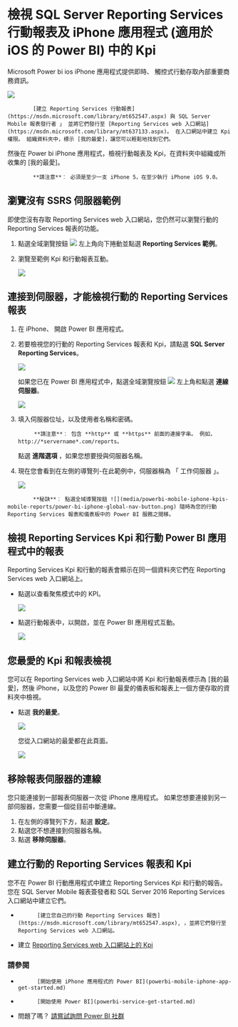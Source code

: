 <properties 
   pageTitle="IPhone 應用程式中檢視行動的 Reporting Services 報表和 Kpi"
   description="IPhone 應用程式 (適用於 iOS 的 Power BI) 提供對您的內部重要商務資訊的即時、 觸控式行動存取。"
   services="powerbi" 
   documentationCenter="" 
   authors="maggiesMSFT" 
   manager="mblythe" 
   backup=""
   editor=""
   tags=""
   qualityFocus="no"
   qualityDate=""/>
 
<tags
   ms.service="powerbi"
   ms.devlang="NA"
   ms.topic="article"
   ms.tgt_pltfrm="NA"
   ms.workload="powerbi"
   ms.date="10/18/2016"
   ms.author="maggies"/>

# <a name="view-sql-server-reporting-services-mobile-reports-and-kpis-in-the-iphone-app-(power-bi-for-ios)"></a>檢視 SQL Server Reporting Services 行動報表及 iPhone 應用程式 (適用於 iOS 的 Power BI) 中的 Kpi  

Microsoft Power bi ios iPhone 應用程式提供即時、 觸控式行動存取內部重要商務資訊。 

 ![](media/powerbi-mobile-iphone-kpis-mobile-reports/PBI_iPh_SSMRP_MobRpt.png)


            [建立 Reporting Services 行動報表](https://msdn.microsoft.com/library/mt652547.aspx) 與 SQL Server Mobile 報表發行者 」 並將它們發行至 [Reporting Services web 入口網站](https://msdn.microsoft.com/library/mt637133.aspx)。 在入口網站中建立 Kpi 權限。 組織資料夾中，標示 [我的最愛]，讓您可以輕鬆地找到它們。 

然後在 Power bi iPhone 應用程式，檢視行動報表及 Kpi，在資料夾中組織或所收集的 [我的最愛]。 

>
            **請注意**︰ 必須是至少一支 iPhone 5，在至少執行 iPhone iOS 9.0。

## <a name="explore-samples-without-an-ssrs-server"></a>瀏覽沒有 SSRS 伺服器範例

即使您沒有存取 Reporting Services web 入口網站，您仍然可以瀏覽行動的 Reporting Services 報表的功能。 

1. 點選全域瀏覽按鈕 ![](media/powerbi-mobile-iphone-kpis-mobile-reports/power-bi-iphone-global-nav-button.png) 左上角向下捲動並點選 **Reporting Services 範例**。

2.  瀏覽至範例 Kpi 和行動報表互動。

    ![](media/powerbi-mobile-iphone-kpis-mobile-reports/power-bi-iphone-ssrs-samples.png)

## <a name="connect-to-a-server-to-view-reporting-services-mobile-reports"></a>連接到伺服器，才能檢視行動的 Reporting Services 報表 

1.  在 iPhone、 開啟 Power BI 應用程式。
  
2.  若要檢視您的行動的 Reporting Services 報表和 Kpi，請點選 **SQL Server Reporting Services**。

    ![](media/powerbi-mobile-iphone-kpis-mobile-reports/power-bi-iphone-connect-ssrs-server.png)

    如果您已在 Power BI 應用程式中，點選全域瀏覽按鈕 ![](media/powerbi-mobile-iphone-kpis-mobile-reports/power-bi-iphone-global-nav-button.png) 左上角和點選 **連線伺服器**。

    ![](media/powerbi-mobile-iphone-kpis-mobile-reports/power-bi-iphone-connect-ssrs.png)

4. 填入伺服器位址，以及使用者名稱和密碼。

    >
            **請注意**︰ 包含 **http** 或 **https** 前面的連接字串。 例如，http://*servername*.com/reports。

    點選 **進階選項** ，如果您想要授與伺服器名稱。

5.  現在您會看到在左側的導覽列-在此範例中，伺服器稱為 「 工作伺服器 」。

    ![](media/powerbi-mobile-iphone-kpis-mobile-reports/power-bi-iphone-ssrs-server.png)

>
            **秘訣**︰ 點選全域導覽按鈕 ![](media/powerbi-mobile-iphone-kpis-mobile-reports/power-bi-iphone-global-nav-button.png) 隨時為您的行動 Reporting Services 報表和儀表板中的 Power BI 服務之間移。 

## <a name="view-reporting-services-kpis-and-mobile-reports-in-the-power-bi-app"></a>檢視 Reporting Services Kpi 和行動 Power BI 應用程式中的報表

Reporting Services Kpi 和行動的報表會顯示在同一個資料夾它們在 Reporting Services web 入口網站上。 

- 點選以查看聚焦模式中的 KPI。

    ![](media/powerbi-mobile-iphone-kpis-mobile-reports/PBI_iPh_SSMRP_Tile.png)

- 點選行動報表中，以開啟，並在 Power BI 應用程式互動。

    ![](media/powerbi-mobile-iphone-kpis-mobile-reports/PBI_iPh_SSMRP_MobRpt.png)

## <a name="view-your-favorite-kpis-and-reports"></a>您最愛的 Kpi 和報表檢視

您可以在 Reporting Services web 入口網站中將 Kpi 和行動報表標示為 [我的最愛]，然後 iPhone，以及您的 Power BI 最愛的儀表板和報表上一個方便存取的資料夾中檢視。

-  點選 **我的最愛**。

    ![](media/powerbi-mobile-iphone-kpis-mobile-reports/power-bi-iphone-favorite-menu.png)
   
    您從入口網站的最愛都在此頁面。

    ![](media/powerbi-mobile-iphone-kpis-mobile-reports/power-bi-iphone-favorites.png)

## <a name="remove-a-connection-to-a-report-server"></a>移除報表伺服器的連線

您只能連接到一部報表伺服器一次從 iPhone 應用程式。 如果您想要連接到另一部伺服器，您需要一個從目前中斷連線。

1. 在左側的導覽列下方，點選 **設定**。
2. 點選您不想連接到伺服器名稱。
3. 點選 **移除伺服器**。

## <a name="create-reporting-services-mobile-reports-and-kpis"></a>建立行動的 Reporting Services 報表和 Kpi

您不在 Power BI 行動應用程式中建立 Reporting Services Kpi 和行動的報告。 您在 SQL Server Mobile 報表簽發者和 SQL Server 2016 Reporting Services 入口網站中建立它們。

- 
            [建立您自己的行動 Reporting Services 報告](https://msdn.microsoft.com/library/mt652547.aspx), ，並將它們發行至 Reporting Services web 入口網站。
- 建立 [Reporting Services web 入口網站上的 Kpi](https://msdn.microsoft.com/library/mt683632.aspx)

### <a name="see-also"></a>請參閱  
- 
            [開始使用 iPhone 應用程式的 Power BI](powerbi-mobile-iphone-app-get-started.md)  
- 
            [開始使用 Power BI](powerbi-service-get-started.md)  
- 問題了嗎？ 
            [請嘗試詢問 Power BI 社群](http://community.powerbi.com/)
